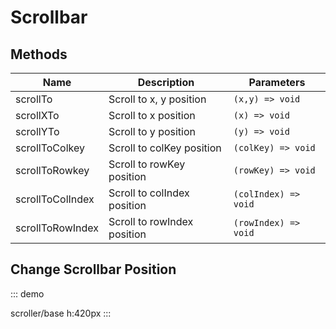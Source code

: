 # Scrollbar

## Methods

| Name             | Description                 | Parameters           |
| ---------------- | --------------------------- | -------------------- |
| scrollTo         | Scroll to x, y position     | `(x,y) => void`      |
| scrollXTo        | Scroll to x position        | `(x) => void`        |
| scrollYTo        | Scroll to y position        | `(y) => void`        |
| scrollToColkey   | Scroll to colKey position   | `(colKey) => void`   |
| scrollToRowkey   | Scroll to rowKey position   | `(rowKey) => void`   |
| scrollToColIndex | Scroll to colIndex position | `(colIndex) => void` |
| scrollToRowIndex | Scroll to rowIndex position | `(rowIndex) => void` |

## Change Scrollbar Position

::: demo

scroller/base
h:420px
:::
